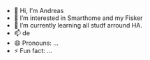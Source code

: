 - 👋 Hi, I’m Andreas
- 👀 I’m interested in Smarthome and my Fisker
- 🌱 I’m currently learning all studf arround HA.
- 📫 de
- 😄 Pronouns: ...
- ⚡ Fun fact: ...

<!---
walhai1722/walhai1722 is a ✨ special ✨ repository because its `README.md` (this file) appears on your GitHub profile.
You can click the Preview link to take a look at your changes.
--->

